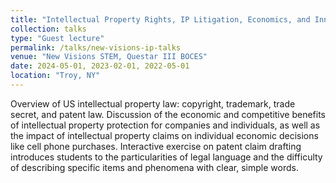 ```yaml
---
title: "Intellectual Property Rights, IP Litigation, Economics, and Innovation"
collection: talks
type: "Guest lecture"
permalink: /talks/new-visions-ip-talks
venue: "New Visions STEM, Questar III BOCES"
date: 2024-05-01, 2023-02-01, 2022-05-01
location: "Troy, NY"
---
```


Overview of US intellectual property law: copyright, trademark, trade secret, and patent law. Discussion of the economic and competitive benefits of intellectual property protection for companies and individuals, as well as the impact of intellectual property claims on individual economic decisions like cell phone purchases. Interactive exercise on patent claim drafting introduces students to the particularities of legal language and the difficulty of describing specific items and phenomena with clear, simple words.
